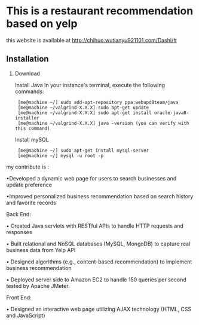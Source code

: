 This is a restaurant recommendation based on yelp
==========================================
this website is available at http://chihuo.wutianyu921101.com/Dashi/#

Installation
------------

1. Download 


    Install Java
    In your instance's terminal, execute the following commands:

		[me@machine ~/] sudo add-apt-repository ppa:webupd8team/java 
		[me@machine ~/valgrind-X.X.X] sudo apt-get update
		[me@machine ~/valgrind-X.X.X] sudo apt-get install oracle-java8-installer
		[me@machine ~/valgrind-X.X.X] java -version (you can verify with this command)
    
    Install mySQL

		[me@machine ~/] sudo apt-get install mysql-server 
		[me@machine ~/] mysql -u root -p
		


my contribute is :

  •Developed a dynamic web page for users to search businesses and update preference 
  
  •Improved personalized business recommendation based on search history and favorite records
  
Back End:

•	Created Java servlets with RESTful APIs to handle HTTP requests and responses

•	Built relational and NoSQL databases (MySQL, MongoDB) to capture real business data from Yelp API

•	Designed algorithms (e.g., content-based recommendation) to implement business recommendation

•	Deployed server side to Amazon EC2 to handle 150 queries per second tested by Apache JMeter.

Front End:

•	Designed an interactive web page utilizing AJAX technology (HTML, CSS and JavaScript)

